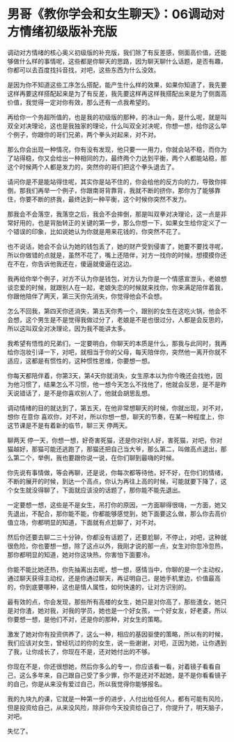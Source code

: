 # 男哥《教你学会和女生聊天》：06调动对方情绪初级版补充版

调动对方情绪的核心奥义初级版的补充版，我们除了有反差感，侧面高价值，还能够做什么样的事情呢，这些都是你聊天的思路，因为聊天聊什么话题，是否有趣，你都可以去百度找抖音找，对吧，这些东西为什么没效。

是因为你不知道这些工序怎么搭配，能产生什么样的效果，如果你知道了，我先要这样再要这样搭配起来是为了有反差，我先要这样再这样我搭配出来是为了侧面高价值，我觉得一定对你有效，那么还有一点我希望的。

再给你一个务超所值的，也是我的初级版的那种，的冰山一角，是什么呢，就是叫双全对决理论，这也是我独家的理论，什么叫双全对决呢，你想一想，给你这么举个例子，你跟你的哥们兄弟，两个拳头对起来，对不对。

那么你会出现一种情况，你有没有发现，他只要一一用力，你就会站不稳，而你为了站得稳，你又会给出一种相同的力，最终两个力达到平衡，两个人都能站稳，那这个时候两个人都是发力的，突然你的哥们把这个拳头退去了。

请问你是不是能站得住呢，其实你是站不住的，你会给他的反方向的力，导致你摔倒，那我们再举一个例子，你跟南哥背靠背，我就不断的挤你，那你为了能够靠住，你要不断的挤我，最终达到一种平衡，这个时候你突然不发力。

那我会不会落空，我落空之后，我会不会摔倒，那是叫双拳对决理论，这一点是非常好用的，也是背胎转正的关键的第一步，那么你想一下，如果女生给你定义了一个错误的印象，比如说她认为你就是用来花钱的，你突然不花了。

也不说话，她会不会认为她的钱包丢了，她的财产受到侵害了，她要不要找寻呢，所以你做错的点就是，虽然不花了，嘴上还陪伴，对方一找你的时候，想摸摸你还在不在，你告诉他我还在，傻逼就傻逼在这边。

我再给你举个例子，对方不认为你是钱包，对方认为你是一个情感宣泄头，老娘想谈恋爱的时候，就跟别人在一起，老娘失恋的时候就来找你，你来满足陪伴着我，你跟他陪伴了两天，第三天你先消失，你觉得他会不会想。

怎么不回我，第四天你还消失，第五天你秀一个，跟别的女生在这吃火锅，他会不会想，这个男生是不是觉得我做过分了，老娘是不是也很过分，人都是会反思的，所以这叫双全对决理论，因为我不能讲太多。

我希望有悟性的兄弟们，一定要明白，你聊天的本质是什么，那我与此同时，我再给你泡妆引译一下，对吧，就相当于你的父母，每天陪伴你，突然他一离开你就不适应，这都是有惯性的，这种惯性思维，你要想一想。

你每天都陪伴着，你第3天，第4天你就消失，女生原本以为你今晚还会找他，因为他习惯了，结果怎么不习惯，他一想今天怎么不找他了，他就会反思，是不是昨天说错话了，是不是你喜欢别人了，他就会胡思乱想。

调动情绪的目的就达到了，第五天，在他非常想聊天的时候，你就出现，对不对，想你 在意你 喜欢你，对不对，所以你想一想，聊天的节奏，在某一种程度上，你这节课是不是有着新的临节，聊三天 停两天。

聊两天 停一天，你想一想，好奇害死猫，还是你对别人好，害死猫，对吧，你对猫越好，那猫可能还逃跑了，那猫还把自己当大爷，那么第二，叫做高点退出，那么第二个，举例，我也要跟你说一说，在你们聊到最嗨的时候。

你先说有事情做，等会再聊，还是说，你每次都等待他，好不好，在你们的情绪，不断的展开的时候，到达一个高点，你认为再往上高的时候，可能就要下降了，这个女生就没得聊了，下面就应该没的话题了，那你能不能先退出。

一定要想一想，这些是不是女生，吊打你的原因，一方面聊得很嗨，一方面，她又先退出，不配合，那你能不能，你都能够感觉到，她下面要这么做，那么你去高价值立场，你都明显的知道，下面就有点尬聊了，对不对。

然后你还要去聊二三十分钟，你都没有话题了，还要尬聊，不停止，对吧，这种就很危险，你也要想一想，除了这点以外，我刚才说的那一点，女生对你忽冷忽热，那你都明显的知道，她对你这块热，你害怕下面要冷。

你能不能比她还热，你先抽离出去呢，想一想，感情当中，你聊的是一个主动权，通过聊天获得主动权，还是你通过聊天，再证明自己，是她手机里边，价值最高的，你到底要哪种，这也是情人属性，如何快速的，让对方识别的。

最有效的点，你会发现，那些所有高楼的女生，她只是对你高了，那些渣女，她只是对你渣，她对我，对我的学员，她也是一个好女孩，一个好女友，好老婆，所以你要想一想，是他们不对，还是你的那种，对女生的策略。

激发了她对你有投资供养了，这么一种，相应的基因驱使的策略，所以有的时候，我们应该对女生，曾经坑过的你的女生，说一些谢谢，对吧，正因为她，让你遇到了我，让你成长了，你现在不是，还对她付出的不够。

你现在不是，你还很想她，然后你多么的专一，你应该看一看，对着镜子看看自己，这么多年来，自己跟自己受了多少罪，你不是还对不起她，是不是你看看镜子的自己，你是从来没有爱过自己，所以我觉得你能够报名。

我的九块九的课，它就是一种第一步的进步，人付出给任何人，都有可能有风险，但是投资给自己，从来没风险，除非你今天投资给自己了，你提升了，明天脑子，对吧。

失忆了。